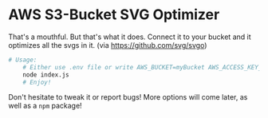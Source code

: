 # AWS S3-Bucket SVG Optimizer

That's a mouthful. But that's what it does. Connect it to your bucket and it optimizes all the svgs in it. (via https://github.com/svg/svgo)

```bash
# Usage:
    # Either use .env file or write AWS_BUCKET=myBucket AWS_ACCESS_KEY_ID=<your_id>
    node index.js
    # Enjoy!
```

Don't hesitate to tweak it or report bugs! More options will come later, as well as a `npm` package!
